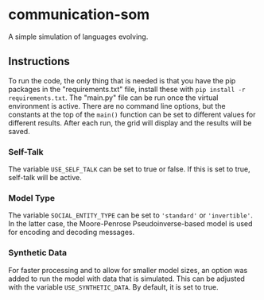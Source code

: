 # communication-som
A simple simulation of languages evolving. 

## Instructions
To run the code, the only thing that is needed is that you have the pip packages in the "requirements.txt" file, install these with `pip install -r requirements.txt`. The "main.py" file can be run once the virtual environment is active. There are no command line options, but the constants at the top of the `main()` function can be set to different values for different results. After each run, the grid will display and the results will be saved. 

### Self-Talk
The variable `USE_SELF_TALK` can be set to true or false. If this is set to true, self-talk will be active. 

### Model Type
The variable `SOCIAL_ENTITY_TYPE` can be set to `'standard'` or `'invertible'`. In the latter case, the Moore-Penrose Pseudoinverse-based model is used for encoding and decoding messages. 

### Synthetic Data
For faster processing and to allow for smaller model sizes, an option was added to run the model with data that is simulated. This can be adjusted with the variable `USE_SYNTHETIC_DATA`. By default, it is set to true. 
